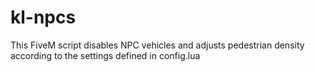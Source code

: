 # kl-npcs
This FiveM script disables NPC vehicles and adjusts pedestrian density according to the settings defined in config.lua
